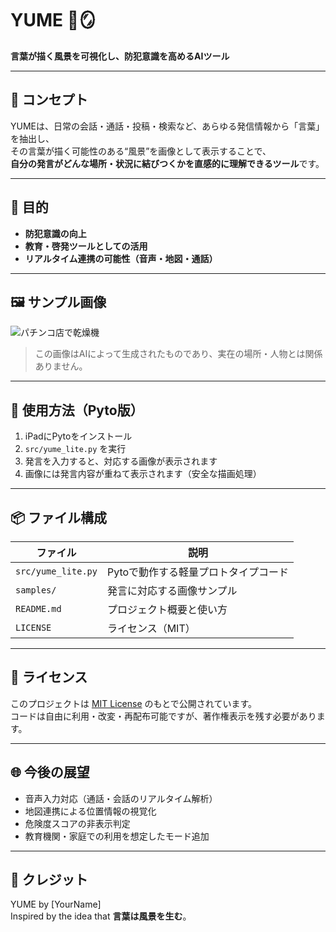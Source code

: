 # YUME 🧠🪞

**言葉が描く風景を可視化し、防犯意識を高めるAIツール**

---

## 🧠 コンセプト

YUMEは、日常の会話・通話・投稿・検索など、あらゆる発信情報から「言葉」を抽出し、  
その言葉が描く可能性のある“風景”を画像として表示することで、  
**自分の発言がどんな場所・状況に結びつくかを直感的に理解できるツール**です。

---

## 🎯 目的

- **防犯意識の向上**  
- **教育・啓発ツールとしての活用**  
- **リアルタイム連携の可能性（音声・地図・通話）**

---

## 🖼️ サンプル画像

![パチンコ店で乾燥機](samples/IMG_2352.jpg)

> この画像はAIによって生成されたものであり、実在の場所・人物とは関係ありません。

---

## 🔧 使用方法（Pyto版）

1. iPadにPytoをインストール  
2. `src/yume_lite.py` を実行  
3. 発言を入力すると、対応する画像が表示されます  
4. 画像には発言内容が重ねて表示されます（安全な描画処理）

---

## 📦 ファイル構成

| ファイル | 説明 |
|---------|------|
| `src/yume_lite.py` | Pytoで動作する軽量プロトタイプコード  
| `samples/` | 発言に対応する画像サンプル  
| `README.md` | プロジェクト概要と使い方  
| `LICENSE` | ライセンス（MIT）

---

## 📜 ライセンス

このプロジェクトは [MIT License](LICENSE) のもとで公開されています。  
コードは自由に利用・改変・再配布可能ですが、著作権表示を残す必要があります。

---

## 🌐 今後の展望

- 音声入力対応（通話・会話のリアルタイム解析）  
- 地図連携による位置情報の視覚化  
- 危険度スコアの非表示判定  
- 教育機関・家庭での利用を想定したモード追加

---

## 🙌 クレジット

YUME by [YourName]  
Inspired by the idea that **言葉は風景を生む**。
